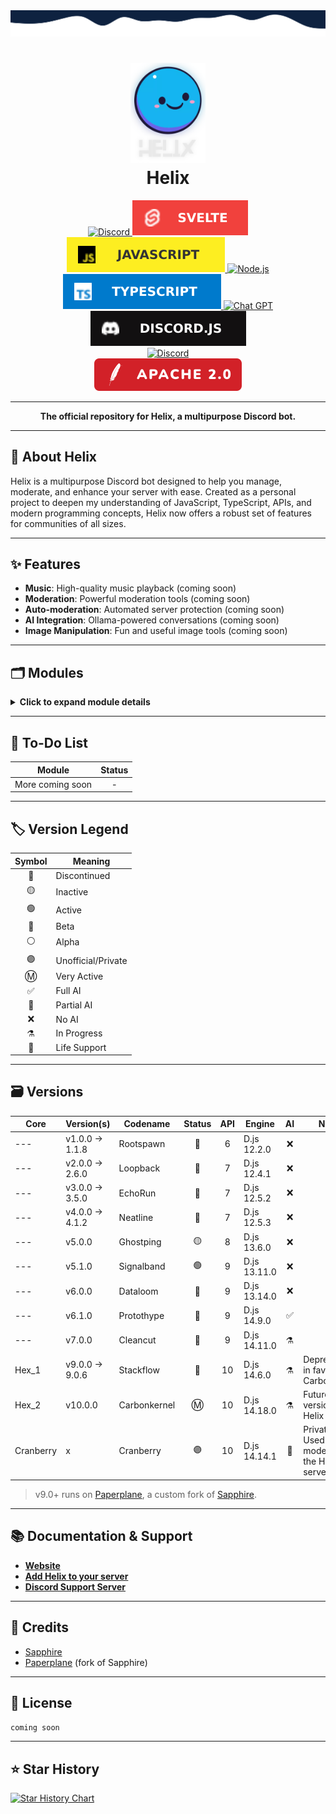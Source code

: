<img src="./src/db/assets/branding/wave-top4.svg" alt="just some waves">

<h1 align="center">
    <img src="src/db/assets/branding/helix-gh-logo2.png" alt="Helix" width="120px" />
    <br />
    <b>Helix</b>
</h1>

<div align="center">
    <a href="https://discord.gg/GampaCt/">
        <img src="https://img.shields.io/badge/Discord-%235865F2.svg?style=for-the-badge&logo=discord&logoColor=white" alt="Discord" />
    </a>
    <a href="https://svelte.dev/">
        <img src="src/db/assets/branding/badges/svelte.svg" alt="Svelte" />
    </a>
    <a href="https://js.org/">
        <img src="src/db/assets/branding/badges/JS.svg" alt="JavaScript" />
    </a>
    <a href="https://nodejs.org/">
        <img src="https://img.shields.io/badge/node.js-6DA55F?style=for-the-badge&logo=node.js&logoColor=white" alt="Node.js" />
    </a>
    <a href="https://www.typescriptlang.org/">
        <img src="src/db/assets/branding/badges/TS.svg" alt="TypeScript" />
    </a>
    <a href="https://chat.openai.com/">
        <img src="https://img.shields.io/badge/chatGPT-74aa9c?style=for-the-badge&logo=openai&logoColor=white" alt="Chat GPT" />
    </a>
    <a href="https://discord.js.org/">
        <img src="src/db/assets/branding/badges/djs.svg" alt="Discord.JS" />
    </a>
    <br>
    <a href="https://discord.gg/GapmaCt">
        <img src="https://dcbadge.vercel.app/api/server/GapmaCt" alt="Discord" />
    </a>
    <br>
    <a href="/LICENSE.md">
        <img src="src/db/assets/branding/badges/Apache.svg" alt="License" />
    </a>
</div>

---

<p align="center"><b>The official repository for Helix, a multipurpose Discord bot.</b></p>

---

## 📖 About Helix

Helix is a multipurpose Discord bot designed to help you manage, moderate, and enhance your server with ease. Created as a personal project to deepen my understanding of JavaScript, TypeScript, APIs, and modern programming concepts, Helix now offers a robust set of features for communities of all sizes.

---

## ✨ Features

- **Music**: High-quality music playback (coming soon)
- **Moderation**: Powerful moderation tools (coming soon)
- **Auto-moderation**: Automated server protection (coming soon)
- **AI Integration**: Ollama-powered conversations (coming soon)
- **Image Manipulation**: Fun and useful image tools (coming soon)

---

## 🗂️ Modules

<details>
  <summary><b>Click to expand module details</b></summary>

  - 🎵 **Music**: coming soon
  - ⚒️ **Moderation**: coming soon
  - 🦾 **AI (Ollama)**: coming soon
  - 🖼️ **Image Manipulation**: coming soon

</details>

---

## 📝 To-Do List

| Module           | Status |
|------------------|:------:|
| More coming soon |   -    |

---

## 🏷️ Version Legend

| Symbol | Meaning              |
|:------:|----------------------|
| 🔴     | Discontinued         |
| 🟡     | Inactive             |
| 🟢     | Active               |
| 🔵     | Beta                 |
| ⚪     | Alpha                |
| 🟣     | Unofficial/Private   |
| Ⓜ️     | Very Active          |
| ✅     | Full AI              |
| 🤖     | Partial AI           |
| ❌     | No AI                |
| ⚗️     | In Progress          |
| 🛟     | Life Support         |

---

## 🗃️ Versions

| Core      | Version(s)         | Codename        | Status | API | Engine           | AI      | Notes                |
|-----------|--------------------|-----------------|:------:|:---:|------------------|:-------:|----------------------|
| ---       | v1.0.0 → 1.1.8     | Rootspawn       | 🔴     | 6   | D.js 12.2.0      | ❌      |                      |
| ---       | v2.0.0 → 2.6.0     | Loopback        | 🔴     | 7   | D.js 12.4.1      | ❌      |                      |
| ---       | v3.0.0 → 3.5.0     | EchoRun         | 🛟     | 7   | D.js 12.5.2      | ❌      |                      |
| ---       | v4.0.0 → 4.1.2     | Neatline        | 🔴     | 7   | D.js 12.5.3      | ❌      |                      |
| ---       | v5.0.0             | Ghostping       | 🟡     | 8   | D.js 13.6.0      | ❌      |                      |
| ---       | v5.1.0             | Signalband      | 🟢     | 9   | D.js 13.11.0     | ❌      |                       |
| ---       | v6.0.0             | Dataloom        | 🔴     | 9   | D.js 13.14.0     | ❌      |                      |
| ---       | v6.1.0             | Protothype      | 🔵     | 9   | D.js 14.9.0      | ✅      |                      |
| ---       | v7.0.0             | Cleancut        | 🔴     | 9   | D.js 14.11.0     | ⚗️      |                      |
| Hex_1     | v9.0.0 → 9.0.6     | Stackflow       | 🔴     | 10  | D.js 14.6.0      | ⚗️      | Deprecated in favor of Carbonkernel |
| Hex_2     | v10.0.0            | Carbonkernel    | Ⓜ️     | 10  | D.js 14.18.0     | ⚗️      |Future version of Helix|
| Cranberry | x                  | Cranberry       | 🟣     | 10  | D.js 14.14.1     | 🤖      |Private bot. Used for moderating the Helix server|

> v9.0+ runs on [Paperplane](https://github.com/Helix-Labs/framework), a custom fork of [Sapphire](https://github.com/sapphiredev/framework).

---

## 📚 Documentation & Support

- **[Website](https://helix.angellabs.xyz/)**
- **[Add Helix to your server](https://discord.com/oauth2/authorize?client_id=723697439638290482&scope=bot&permissions=481684598)**
- **[Discord Support Server](https://discord.gg/GapmaCt)**

---

## 🙏 Credits

- [Sapphire](https://github.com/sapphiredev/framework)
- [Paperplane](https://github.com/Helix-Labs/framework) (fork of Sapphire)

---

## 📜 License

```coming soon```

---

<!--
<img src="https://media.discordapp.net/attachments/771476325356797963/788160344522620958/helixbanner.png" alt="Old Banner" />
<img src="src/db/assets/branding/helix-banner-2023.png" alt="Banner" />
-->

## ⭐ Star History

<a href="https://www.star-history.com/#4ngel2769/Helix&Date">
 <picture>
   <source media="(prefers-color-scheme: dark)" srcset="https://api.star-history.com/svg?repos=4ngel2769/Helix&type=Date&theme=dark" />
   <source media="(prefers-color-scheme: light)" srcset="https://api.star-history.com/svg?repos=4ngel2769/Helix&type=Date" />
   <img alt="Star History Chart" src="https://api.star-history.com/svg?repos=4ngel2769/Helix&type=Date" />
 </picture>
</a>
